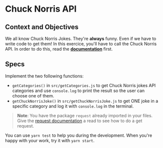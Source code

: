 # Chuck Norris API

## Context and Objectives

We all know Chuck Norris Jokes. They're **always** funny. Even if we have to write code to get them!
In this exercice, you'll have to call the Chuck Norris API.
In order to do this, read the **[documentation](https://api.chucknorris.io/)** first.

## Specs

Implement the two following functions:

- `getCategories()` in `src/getCategories.js` to get Chuck Norris jokes API categories and use `console.log` to print the result so the user can choose one of them.
- `getChuckNorrisJoke()` in `src/getChuckNorrisJoke.js` to get ONE joke in a specific category and log it with `console.log` in the terminal.

> **Note**: You have the package `request` already imported in your files. Give the [request documentation](https://www.npmjs.com/package/request) a read to see how to do a get request.

You can use `yarn test` to help you during the development. When you're happy with your work, try it with `yarn start`.
